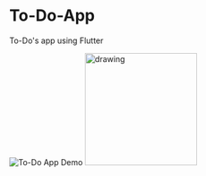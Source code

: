 # To-Do-App
To-Do's app using Flutter


![To-Do App Demo](Demo/IMG_9361.gif)
<img src="drawing.jpg" alt="drawing" width="200"/>



